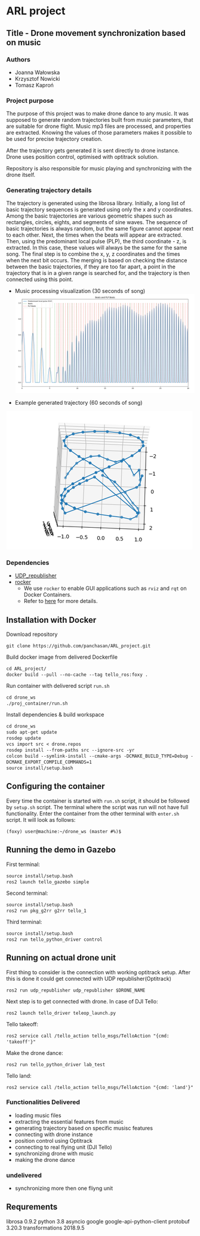 # ARL project

## Title - Drone movement synchronization based on music

### Authors
- Joanna Wałowska
- Krzysztof Nowicki
- Tomasz Kaproń

### Project purpose
The purpose of this project was to make drone dance to any music. It was supposed to generate random trajectories built from music parameters, that are suitable for drone flight. Music mp3 files are processed, and properties are extracted. Knowing the values of those parameters makes it possible to be used for precise trajectory creation. 

After the trajectory gets generated it is sent directly to drone instance. Drone uses position control, optimised with optitrack solution.

Repository is also responsible for music playing and synchronizing with the drone itself.


### Generating trajectory details
The trajectory is generated using the librosa library. Initially, a long list of basic trajectory sequences is generated using only the x and y coordinates. Among the basic trajectories are various geometric shapes such as rectangles, circles, eights, and segments of sine waves.  The sequence of basic trajectories is always random, but the same figure cannot appear next to each other. Next, the times when the beats will appear are extracted. Then, using the predominant local pulse (PLP), the third coordinate - z, is extracted. In this case, these values will always be the same for the same song. The final step is to combine the x, y, z coordinates and the times when the next bit occurs. The merging is based on checking the distance between the basic trajectories, if they are too far apart, a point in the trajectory that is in a given range is searched for, and the trajectory is then connected using this point.

- Music processing visualization (30 seconds of song)
![qrgfergnoqewrngoqenri](music_processing.png)

- Example generated trajectory (60 seconds of song)


![alt text](generated_trajectory.png)

### Dependencies
- [UDP_republisher](https://github.com/Kwach00/UDP_to_ROS2_OptiTrack_republisher)
- [rocker](https://github.com/osrf/rocker)
  - We use `rocker` to enable GUI applications such as `rviz` and `rqt` on Docker Containers.
  - Refer to [here](http://wiki.ros.org/docker/Tutorials/GUI) for more details.

## Installation with Docker

Download repository
```
git clone https://github.com/panchasan/ARL_project.git
```

Build docker image from delivered Dockerfile

```
cd ARL_project/
docker build --pull --no-cache --tag tello_ros:foxy .
```

Run container with delivered script `run.sh`
```
cd drone_ws
./proj_container/run.sh
```

Install dependencies & build workspace
```
cd drone_ws
sudo apt-get update
rosdep update
vcs import src < drone.repos
rosdep install --from-paths src --ignore-src -yr
colcon build --symlink-install --cmake-args -DCMAKE_BUILD_TYPE=Debug -DCMAKE_EXPORT_COMPILE_COMMANDS=1
source install/setup.bash
```

## Configuring the container

Every time the container is started with `run.sh` script, it should be followed by `setup.sh` script. The terminal where the script was run will not have full functionality. Enter the container from the other terminal with `enter.sh` script. It will look as follows:
```
(foxy) user@machine:~/drone_ws (master #%)$
```

## Running the demo in Gazebo
First terminal:
```
source install/setup.bash
ros2 launch tello_gazebo simple
```
Second terminal:
```
source install/setup.bash
ros2 run pkg_g2rr g2rr tello_1
```
Third terminal:
```
source install/setup.bash
ros2 run tello_python_driver control
```

## Running on actual drone unit
First thing to consider is the connection with working optitrack setup. After this is done it could get connected with UDP republisher(Optitrack)
```
ros2 run udp_republisher udp_republisher $DRONE_NAME
```
Next step is to get connected with drone. In case of DJI Tello:
```
ros2 launch tello_driver teleop_launch.py
```
Tello takeoff:
```
ros2 service call /tello_action tello_msgs/TelloAction "{cmd: 'takeoff'}"
```
Make the drone dance:
```
ros2 run tello_python_driver lab_test
```

Tello land:
```
ros2 service call /tello_action tello_msgs/TelloAction "{cmd: 'land'}"
```

### Functionalities Delivered
- loading music files
- extracting the essential features from music
- generating trajectory based on specific musisc features
- connecting with drone instance
- position control using Optitrack
- connecting to real flying unit (DJI Tello)
- synchronizing drone with music
- making the drone dance

### undelivered
- synchronizing more then one fliyng unit

## Requrements
librosa 0.9.2
python 3.8
asyncio
google
google-api-python-client
protobuf 3.20.3
transformations 2018.9.5
